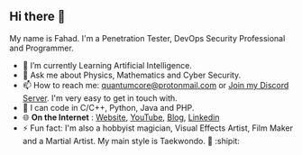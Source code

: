 ## Hi there :wave:
My name is Fahad. I'm a Penetration Tester, DevOps Security Professional and Programmer.
- 🔭 I’m currently Learning Artificial Intelligence. 
- 💬 Ask me about Physics, Mathematics and Cyber Security.
- 📫 How to reach me: quantumcore@protonmail.com or [Join my Discord Server](https://discordapp.com/invite/8snh7nx). I'm very easy to get in touch with.
- 🔹 I can code in C/C++, Python, Java and PHP.
- 🌐 **On the Internet** : [Website](https://quantumcored.com), [YouTube](https://www.youtube.com/channel/UC8gkUsg4SvT-ApsRK2DVYXg), [Blog](https://quantumcored.com/index.php/blog/), [Linkedin](https://www.linkedin.com/in/quantumcore/)
- ⚡ Fun fact: I'm also a hobbyist magician, Visual Effects Artist, Film Maker and a Martial Artist. My main style is Taekwondo. 🎩 :shipit:
